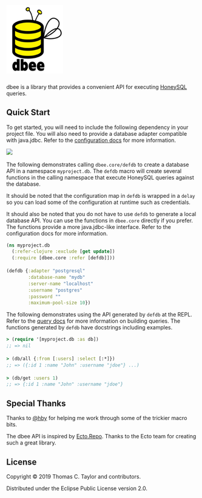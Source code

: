 # <img src="./doc/logo.jpeg" alt="dbee" width="150"/>

dbee is a library that provides a convenient API for executing
[HoneySQL](https://github.com/jkk/honeysql) queries.


## Quick Start

To get started, you will need to include the following dependency in your
project file. You will also need to provide a database adapter compatible with
java.jdbc. Refer to the [configuration docs](/doc/02_configuration.md) for more
information.

![](https://clojars.org/tessellator/dbee/latest-version.svg)


The following demonstrates calling `dbee.core/defdb` to create a database API
in a namespace `myproject.db`. The `defdb` macro will create several functions
in the calling namespace that execute HoneySQL queries against the database.

It should be noted that the configuration map in `defdb` is wrapped in a
`delay` so you can load some of the configuration at runtime such as
credentials.

It should also be noted that you do not have to use `defdb` to generate a local
database API. You can use the functions in `dbee.core` directly if you prefer.
The functions provide a more java.jdbc-like interface. Refer to the
configuration docs for more information.

```clojure
(ns myproject.db
  (:refer-clojure :exclude [get update])
  (:require [dbee.core :refer [defdb]]))

(defdb {:adapter "postgresql"
        :database-name "mydb"
        :server-name "localhost"
        :username "postgres"
        :password ""
        :maximum-pool-size 10})
```

The following demonstrates using the API generated by `defdb` at the REPL. Refer
to the [query docs](/doc/03_queries.md) for more information on building queries.
The functions generated by `defdb` have docstrings including examples.

```clojure
> (require '[myproject.db :as db])
;; => nil

> (db/all {:from [:users] :select [:*]})
;; => ({:id 1 :name "John" :username "jdoe"} ...)

> (db/get :users 1)
;; => {:id 1 :name "John" :username "jdoe"}
```


## Special Thanks

Thanks to [@hby](https://github.com/hby) for helping me work through some of the
trickier macro bits.

The dbee API is inspired by [Ecto.Repo](https://hexdocs.pm/ecto/Ecto.Repo.html).
Thanks to the Ecto team for creating such a great library.


## License

Copyright © 2019 Thomas C. Taylor and contributors.

Distributed under the Eclipse Public License version 2.0.
